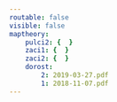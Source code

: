 ```yaml
---
routable: false
visible: false
maptheory:
    pulci2: {  }
    zaci1: {  }
    zaci2: {  }
    dorost:
        2: 2019-03-27.pdf
        1: 2018-11-07.pdf
---
```























